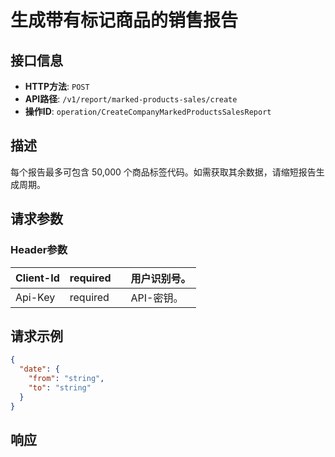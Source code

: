 # 生成带有标记商品的销售报告

## 接口信息

- **HTTP方法**: `POST`
- **API路径**: `/v1/report/marked-products-sales/create`
- **操作ID**: `operation/CreateCompanyMarkedProductsSalesReport`

## 描述

每个报告最多可包含 50,000 个商品标签代码。如需获取其余数据，请缩短报告生成周期。

## 请求参数

### Header参数

| Client-Id | required |  | 用户识别号。 |
|---|---|---|---|
| Api-Key | required |  | API-密钥。 |

## 请求示例

```json
{
  "date": {
    "from": "string",
    "to": "string"
  }
}
```

## 响应
